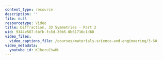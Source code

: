 ```yaml
---
content_type: resource
description: ''
file: null
resourcetype: Video
title: Diffraction, 3D Symmetries - Part 2
uid: 9344e587-6bfb-fc8d-30b5-0b61716c1d60
video_files:
  video_captions_file: /courses/materials-science-and-engineering/3-60-symmetry-structure-and-tensor-properties-of-materials-fall-2005/video-lectures/diffraction-3d-symmetries-part-2/KJheruCbwHU.vtt
video_metadata:
  youtube_id: KJheruCbwHU
---
```

